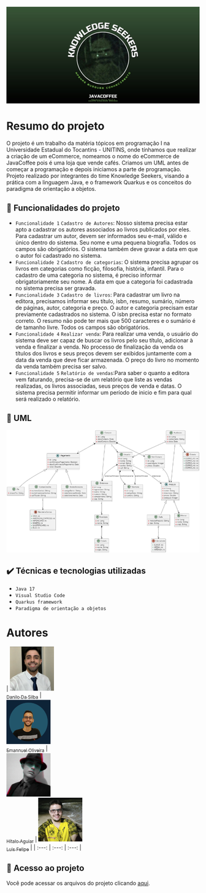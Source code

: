 ![Template Knowledge Seekers](https://github.com/emannuelop/JavaCoffee-eCommerce/blob/main/images/principal.jpg)

# Resumo do projeto
O projeto é um trabalho da matéria tópicos em programação I na Universidade Estadual do Tocantins - UNITINS, onde tínhamos que realizar a criação de um eCommerce, nomeamos o nome do eCommerce de JavaCoffee pois é uma loja que vende cafés. Criamos um UML antes de começar a programação e depois iniciamos a parte de programação. Projeto realizado por integrantes do time Knowledge Seekers, visando a prática com a linguagem Java, e o framework Quarkus e os conceitos do paradigma de orientação a objetos.

## 🔨 Funcionalidades do projeto

- `Funcionalidade 1` `Cadastro de Autores`: Nosso sistema precisa estar apto a cadastrar os autores associados ao livros publicados por eles. Para cadastrar um autor, devem ser informados seu e-mail, válido e único dentro do sistema. Seu nome e uma pequena biografia. Todos os campos são obrigatórios. O sistema também deve gravar a data em que o autor foi cadastrado no sistema.
- `Funcionalidade 2` `Cadastro de categorias`: O sistema precisa agrupar os livros em categorias como ficção, filosofia, história, infantil. Para o cadastro de uma categoria no sistema, é preciso informar obrigatoriamente seu nome. A data em que a categoria foi cadastrada no sistema precisa ser gravada.
- `Funcionalidade 3` `Cadastro de livros`: Para cadastrar um livro na editora, precisamos informar seu título, isbn, resumo, sumário, número de páginas, autor, categoria e preço. O autor e categoria precisam estar previamente cadastrados no sistema. O isbn precisa estar no formato correto. O resumo não pode ter mais que 500 caracteres e o sumário é de tamanho livre. Todos os campos são obrigatórios.
- `Funcionalidade 4` `Realizar venda`: Para realizar uma venda, o usuário do sistema deve ser capaz de buscar os livros pelo seu título, adicionar à venda e finalizar a venda. No processo de finalização da venda os títulos dos livros e seus preços devem ser exibidos juntamente com a data da venda que deve ficar armazenada. O preço do livro no momento da venda também precisa ser salvo.
- `Funcionalidade 5` `Relatório de vendas`:Para saber o quanto a editora vem faturando, precisa-se de um relatório que liste as vendas realizadas, os livros associadas, seus preços de venda e datas. O sistema precisa permitir informar um período de inicio e fim para qual será realizado o relatório. 

## 📝 UML

![UML do JavaCoffee](https://github.com/emannuelop/JavaCoffee-eCommerce/blob/main/images/uml.png)

## ✔️ Técnicas e tecnologias utilizadas

- ``Java 17``
- ``Visual Studio Code``
- ``Quarkus framework``
- ``Paradigma de orientação a objetos``

# Autores

| [<img src="https://github.com/emannuelop/JavaCoffee-eCommerce/blob/main/images/danilo.png" width=115><br><sub>Danilo Da Silba</sub>](https://github.com/DaniloDaSilvaMoreira) |  
[<img src="https://github.com/emannuelop/JavaCoffee-eCommerce/blob/main/images/emannuel.png" width=115><br><sub>Emannuel Oliveira</sub>](https://github.com/emannuelop) |  
[<img src="https://github.com/emannuelop/JavaCoffee-eCommerce/blob/main/images/hitalo.jpg" width=115><br><sub>Hítalo Aguiar</sub>](https://github.com/HitaloAguiar) |
[<img src="https://github.com/emannuelop/JavaCoffee-eCommerce/blob/main/images/luis.png" width=115><br><sub>Luis Felipe</sub>](https://github.com/alvesluis311) |
| :---: | :---: | :---: |

## 📁 Acesso ao projeto
Você pode acessar os arquivos do projeto clicando [aqui](https://github.com/emannuelop/JavaCoffee-eCommerce/tree/main/javacoffee).
